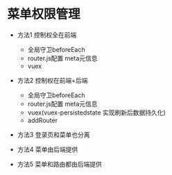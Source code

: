 # 菜单权限管理

* 方法1 控制权全在前端
  * 全局守卫beforeEach
  * router.js配置 meta元信息
  * vuex
  
* 方法2 控制权在前端+后端
  * 全局守卫beforeEach
  * router.js配置 meta元信息
  * vuex(vuex-persistedstate 实现刷新后数据持久化)
  * addRouter

* 方法3 登录页和菜单也分离

* 方法4 菜单由后端提供

* 方法5 菜单和路由都由后端提供
